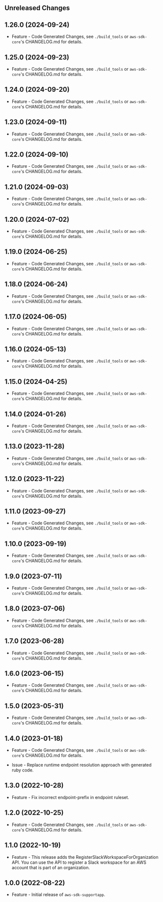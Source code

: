 Unreleased Changes
------------------

1.26.0 (2024-09-24)
------------------

* Feature - Code Generated Changes, see `./build_tools` or `aws-sdk-core`'s CHANGELOG.md for details.

1.25.0 (2024-09-23)
------------------

* Feature - Code Generated Changes, see `./build_tools` or `aws-sdk-core`'s CHANGELOG.md for details.

1.24.0 (2024-09-20)
------------------

* Feature - Code Generated Changes, see `./build_tools` or `aws-sdk-core`'s CHANGELOG.md for details.

1.23.0 (2024-09-11)
------------------

* Feature - Code Generated Changes, see `./build_tools` or `aws-sdk-core`'s CHANGELOG.md for details.

1.22.0 (2024-09-10)
------------------

* Feature - Code Generated Changes, see `./build_tools` or `aws-sdk-core`'s CHANGELOG.md for details.

1.21.0 (2024-09-03)
------------------

* Feature - Code Generated Changes, see `./build_tools` or `aws-sdk-core`'s CHANGELOG.md for details.

1.20.0 (2024-07-02)
------------------

* Feature - Code Generated Changes, see `./build_tools` or `aws-sdk-core`'s CHANGELOG.md for details.

1.19.0 (2024-06-25)
------------------

* Feature - Code Generated Changes, see `./build_tools` or `aws-sdk-core`'s CHANGELOG.md for details.

1.18.0 (2024-06-24)
------------------

* Feature - Code Generated Changes, see `./build_tools` or `aws-sdk-core`'s CHANGELOG.md for details.

1.17.0 (2024-06-05)
------------------

* Feature - Code Generated Changes, see `./build_tools` or `aws-sdk-core`'s CHANGELOG.md for details.

1.16.0 (2024-05-13)
------------------

* Feature - Code Generated Changes, see `./build_tools` or `aws-sdk-core`'s CHANGELOG.md for details.

1.15.0 (2024-04-25)
------------------

* Feature - Code Generated Changes, see `./build_tools` or `aws-sdk-core`'s CHANGELOG.md for details.

1.14.0 (2024-01-26)
------------------

* Feature - Code Generated Changes, see `./build_tools` or `aws-sdk-core`'s CHANGELOG.md for details.

1.13.0 (2023-11-28)
------------------

* Feature - Code Generated Changes, see `./build_tools` or `aws-sdk-core`'s CHANGELOG.md for details.

1.12.0 (2023-11-22)
------------------

* Feature - Code Generated Changes, see `./build_tools` or `aws-sdk-core`'s CHANGELOG.md for details.

1.11.0 (2023-09-27)
------------------

* Feature - Code Generated Changes, see `./build_tools` or `aws-sdk-core`'s CHANGELOG.md for details.

1.10.0 (2023-09-19)
------------------

* Feature - Code Generated Changes, see `./build_tools` or `aws-sdk-core`'s CHANGELOG.md for details.

1.9.0 (2023-07-11)
------------------

* Feature - Code Generated Changes, see `./build_tools` or `aws-sdk-core`'s CHANGELOG.md for details.

1.8.0 (2023-07-06)
------------------

* Feature - Code Generated Changes, see `./build_tools` or `aws-sdk-core`'s CHANGELOG.md for details.

1.7.0 (2023-06-28)
------------------

* Feature - Code Generated Changes, see `./build_tools` or `aws-sdk-core`'s CHANGELOG.md for details.

1.6.0 (2023-06-15)
------------------

* Feature - Code Generated Changes, see `./build_tools` or `aws-sdk-core`'s CHANGELOG.md for details.

1.5.0 (2023-05-31)
------------------

* Feature - Code Generated Changes, see `./build_tools` or `aws-sdk-core`'s CHANGELOG.md for details.

1.4.0 (2023-01-18)
------------------

* Feature - Code Generated Changes, see `./build_tools` or `aws-sdk-core`'s CHANGELOG.md for details.

* Issue - Replace runtime endpoint resolution approach with generated ruby code.

1.3.0 (2022-10-28)
------------------

* Feature - Fix incorrect endpoint-prefix in endpoint ruleset.

1.2.0 (2022-10-25)
------------------

* Feature - Code Generated Changes, see `./build_tools` or `aws-sdk-core`'s CHANGELOG.md for details.

1.1.0 (2022-10-19)
------------------

* Feature - This release adds the RegisterSlackWorkspaceForOrganization API. You can use the API to register a Slack workspace for an AWS account that is part of an organization.

1.0.0 (2022-08-22)
------------------

* Feature - Initial release of `aws-sdk-supportapp`.


